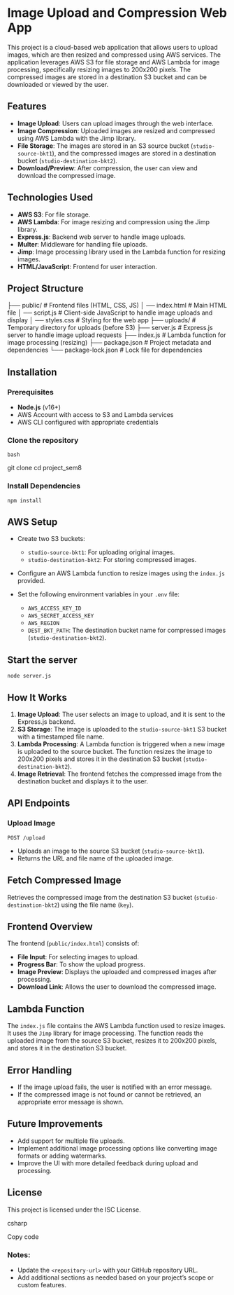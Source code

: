 ﻿# Image Upload and Compression Web App

This project is a cloud-based web application that allows users to upload images, which are then resized and compressed using AWS services. The application leverages AWS S3 for file storage and AWS Lambda for image processing, specifically resizing images to 200x200 pixels. The compressed images are stored in a destination S3 bucket and can be downloaded or viewed by the user.

## Features

- **Image Upload**: Users can upload images through the web interface.
- **Image Compression**: Uploaded images are resized and compressed using AWS Lambda with the Jimp library.
- **File Storage**: The images are stored in an S3 source bucket (`studio-source-bkt1`), and the compressed images are stored in a destination bucket (`studio-destination-bkt2`).
- **Download/Preview**: After compression, the user can view and download the compressed image.

## Technologies Used

- **AWS S3**: For file storage.
- **AWS Lambda**: For image resizing and compression using the Jimp library.
- **Express.js**: Backend web server to handle image uploads.
- **Multer**: Middleware for handling file uploads.
- **Jimp**: Image processing library used in the Lambda function for resizing images.
- **HTML/JavaScript**: Frontend for user interaction.

## Project Structure

├── public/ # Frontend files (HTML, CSS, JS) │
	── index.html # Main HTML file │ 
	── script.js # Client-side JavaScript to handle image uploads and display │ 
	── styles.css # Styling for the web app 
├── uploads/ # Temporary directory for uploads (before S3) 
├── server.js # Express.js server to handle image upload requests 
├── index.js # Lambda function for image processing (resizing) 
├── package.json # Project metadata and dependencies 
└── package-lock.json # Lock file for dependencies



## Installation

### Prerequisites

- **Node.js** (v16+)
- AWS Account with access to S3 and Lambda services
- AWS CLI configured with appropriate credentials

### Clone the repository

```bash```

git clone <repository-url>
cd project_sem8


### Install Dependencies
```npm install```

## AWS Setup
-   Create two S3 buckets:
    
    -   `studio-source-bkt1`: For uploading original images.
    -   `studio-destination-bkt2`: For storing compressed images.
-   Configure an AWS Lambda function to resize images using the `index.js` provided.
    
-   Set the following environment variables in your `.env` file:
    
    -   `AWS_ACCESS_KEY_ID`
    -   `AWS_SECRET_ACCESS_KEY`
    -   `AWS_REGION`
    -   `DEST_BKT_PATH`: The destination bucket name for compressed images (`studio-destination-bkt2`).
   
## Start the server
```node server.js```

## How It Works

1.  **Image Upload**: The user selects an image to upload, and it is sent to the Express.js backend.
2.  **S3 Storage**: The image is uploaded to the `studio-source-bkt1` S3 bucket with a timestamped file name.
3.  **Lambda Processing**: A Lambda function is triggered when a new image is uploaded to the source bucket. The function resizes the image to 200x200 pixels and stores it in the destination S3 bucket (`studio-destination-bkt2`).
4.  **Image Retrieval**: The frontend fetches the compressed image from the destination bucket and displays it to the user.
## API Endpoints

### Upload Image

```POST /upload```
-   Uploads an image to the source S3 bucket (`studio-source-bkt1`).
-   Returns the URL and file name of the uploaded image.


## Fetch Compressed Image
Retrieves the compressed image from the destination S3 bucket (`studio-destination-bkt2`) using the file name (`key`).


## Frontend Overview

The frontend (`public/index.html`) consists of:

-   **File Input**: For selecting images to upload.
-   **Progress Bar**: To show the upload progress.
-   **Image Preview**: Displays the uploaded and compressed images after processing.
-   **Download Link**: Allows the user to download the compressed image.

## Lambda Function

The `index.js` file contains the AWS Lambda function used to resize images. It uses the `Jimp` library for image processing. The function reads the uploaded image from the source S3 bucket, resizes it to 200x200 pixels, and stores it in the destination S3 bucket.

## Error Handling

-   If the image upload fails, the user is notified with an error message.
-   If the compressed image is not found or cannot be retrieved, an appropriate error message is shown.

## Future Improvements

-   Add support for multiple file uploads.
-   Implement additional image processing options like converting image formats or adding watermarks.
-   Improve the UI with more detailed feedback during upload and processing.

## License

This project is licensed under the ISC License.

csharp

Copy code

 ### Notes:
- Update the `<repository-url>` with your GitHub repository URL.
- Add additional sections as needed based on your project’s scope or custom features.






















































